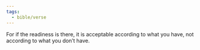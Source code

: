 ```yaml
---
tags:
  - bible/verse
---
```

For if the readiness is there, it is acceptable according to what you have, not according to what you don’t have.